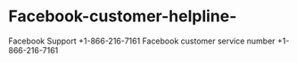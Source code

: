 # Facebook-customer-helpline-
Facebook Support +1-866-216-7161 Facebook customer service number +1-866-216-7161
